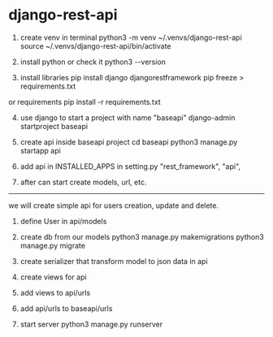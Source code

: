 # django-rest-api

1. create venv in terminal
python3 -m venv ~/.venvs/django-rest-api
source ~/.venvs/django-rest-api/bin/activate

2. install python or check it
python3 --version

3. install libraries
pip install django djangorestframework
pip freeze > requirements.txt

or requirements
pip install -r requirements.txt

4. use django to start a project with name "baseapi"
django-admin startproject baseapi

5. create api inside baseapi project
cd baseapi
python3 manage.py startapp api

6. add api in INSTALLED_APPS in setting.py
"rest_framework",
"api",

7. after can start create models, url, etc.

------

we will create simple api for users creation, update and delete.

1. define User in api/models

2. create db from our models
python3 manage.py makemigrations
python3 manage.py migrate 

3. create serializer that transform model to json data in api

4. create views for api

5. add views to api/urls

6. add api/urls to baseapi/urls

7. start server
python3 manage.py runserver
